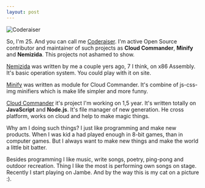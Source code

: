 ```yaml
---
layout: post
---
```


![Coderaiser](//files.cloudcmd.io/img/coderaiser.jpeg)

So, I'm 25. And you can call me [Coderaiser](http://coderaiser.github.io "Coderaiser"). I'm active Open Source contributor and maintainer of such projects as **Cloud Commander**, **Minify** and **Nemizida**.
This projects not ashamed to show.

[Nemizida](http://coderaiser.github.io/nemizida "Nemizida") was written by me a couple yers ago, 7 I think, on x86 Assembly. It's basic operation system. You could play with it on site.

[Minify](http://coderaiser.github.io/minify "Minify") was written as module for Cloud Commander. It's combine of js-css-img minifiers which is make life simpler and more funny.

 [Cloud Commander](http://cloudcmd.io "Cloud Commander") it's project I'm working on 1,5 year. It's written totally on **JavaScript** and **Node.js**. It's file manager of new generation. He cross platform, works on cloud and help to make magic things.

Why am I doing such things? I just like programming and make new products. When I was kid a had played enough in 8-bit games, than in computer games. But I always want to make new things and make the world a little bit batter.

Besides programming I like music, write songs, poetry, ping-pong and outdoor recreation. Thing I like the most is performing own songs on stage. Recently I start playing on Jambe. And by the way this is my cat on a picture :).
